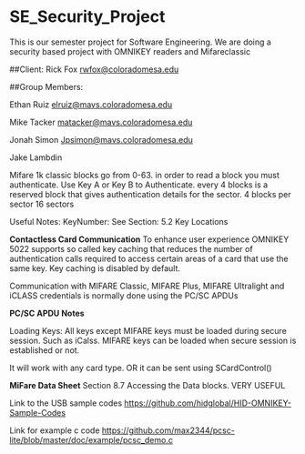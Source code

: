 # SE_Security_Project
This is our semester project for Software Engineering. We are doing a security based project with OMNIKEY readers and Mifareclassic

##Client:
Rick Fox rwfox@coloradomesa.edu

##Group Members:

Ethan Ruiz elruiz@mavs.coloradomesa.edu

Mike Tacker matacker@mavs.coloradomesa.edu

Jonah Simon Jpsimon@mavs.coloradomesa.edu

Jake Lambdin 

Mifare 1k classic blocks go from 0-63.
in order to read a block you must authenticate.
Use Key A or Key B to Authenticate.
every 4 blocks is a reserved block that gives authentication details for the sector.
4 blocks per sector
16 sectors

Useful Notes:
KeyNumber: See Section: 5.2 Key Locations

**Contactless Card Communication**
To enhance user experience OMNIKEY 5022 supports so called key
caching that reduces the number of authentication calls required to access certain areas of a card that use the same key. Key caching is disabled by default.

Communication with MIFARE Classic, MIFARE Plus, MIFARE Ultralight and iCLASS credentials is
normally done using the PC/SC APDUs


**PC/SC APDU Notes**

Loading Keys:
All keys except MIFARE keys must be loaded during secure
session. Such as iCalss. MIFARE keys can be loaded when secure session is established or not.

It will work with any card type. OR it can be sent using SCardControl()


**MiFare Data Sheet**
Section 8.7 Accessing the Data blocks. VERY USEFUL


Link to the USB sample codes
https://github.com/hidglobal/HID-OMNIKEY-Sample-Codes

Link for example c code
https://github.com/max2344/pcsc-lite/blob/master/doc/example/pcsc_demo.c

